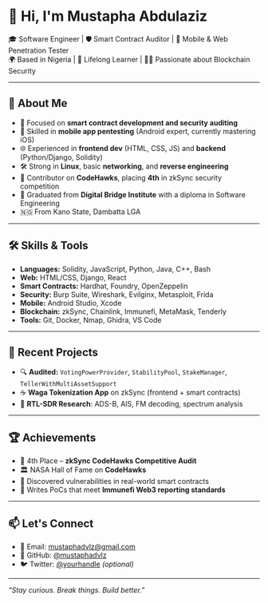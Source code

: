 # 👋 Hi, I'm Mustapha Abdulaziz

🎓 Software Engineer | 🛡️ Smart Contract Auditor | 📱 Mobile & Web Penetration Tester  
🌍 Based in Nigeria | 🧠 Lifelong Learner | 🧑‍💻 Passionate about Blockchain Security

---

## 💼 About Me

- 🔐 Focused on **smart contract development and security auditing**  
- 📲 Skilled in **mobile app pentesting** (Android expert, currently mastering iOS)  
- 🌐 Experienced in **frontend dev** (HTML, CSS, JS) and **backend** (Python/Django, Solidity)  
- 🛠️ Strong in **Linux**, basic **networking**, and **reverse engineering**
- 🧪 Contributor on **CodeHawks**, placing **4th** in zkSync security competition
- 📜 Graduated from **Digital Bridge Institute** with a diploma in Software Engineering
- 🇳🇬 From Kano State, Dambatta LGA

---

## 🛠️ Skills & Tools

- **Languages:** Solidity, JavaScript, Python, Java, C++, Bash
- **Web:** HTML/CSS, Django, React
- **Smart Contracts:** Hardhat, Foundry, OpenZeppelin
- **Security:** Burp Suite, Wireshark, Evilginx, Metasploit, Frida
- **Mobile:** Android Studio, Xcode
- **Blockchain:** zkSync, Chainlink, Immunefi, MetaMask, Tenderly
- **Tools:** Git, Docker, Nmap, Ghidra, VS Code

---

## 🧪 Recent Projects

- 🔍 **Audited:** `VotingPowerProvider`, `StabilityPool`, `StakeManager`, `TellerWithMultiAssetSupport`
- ☕ **Waga Tokenization App** on zkSync (frontend + smart contracts)
- 📡 **RTL-SDR Research**: ADS-B, AIS, FM decoding, spectrum analysis

---

## 🏆 Achievements

- 🥇 4th Place – **zkSync CodeHawks Competitive Audit**
- 🏛️ NASA Hall of Fame on **CodeHawks**
- 🧪 Discovered vulnerabilities in real-world smart contracts
- 💬 Writes PoCs that meet **Immunefi Web3 reporting standards**

---

## 📫 Let's Connect

- 💌 Email: mustaphadvlz@gmail.com  
- 🐙 GitHub: [@mustaphadvlz](https://github.com/mustaphadvlz)  
- 🐦 Twitter: [@yourhandle](https://twitter.com/yourhandle) *(optional)*

---

_“Stay curious. Break things. Build better.”_

